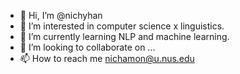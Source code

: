 - 👋 Hi, I’m @nichyhan
- 👀 I’m interested in computer science x linguistics.
- 🌱 I’m currently learning NLP and machine learning.
- 💞️ I’m looking to collaborate on ...
- 📫 How to reach me nichamon@u.nus.edu

<!---
nichyhan/nichyhan is a ✨ special ✨ repository because its `README.md` (this file) appears on your GitHub profile.
You can click the Preview link to take a look at your changes.
--->
